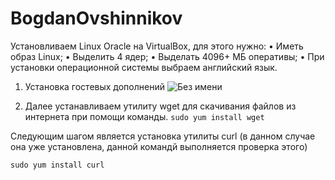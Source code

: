 # BogdanOvshinnikov
Установливаем Linux Oracle на VirtualBox, для этого нужно:
•  Иметь образ Linux;
•  Выделить 4 ядер;
•  Выделать 4096+ МБ оперативы;
•  При установки операционной системы выбраем английский язык.



1. Установка гостевых дополнений
![Без имени](https://github.com/user-attachments/assets/f43aed0f-cd3d-4707-8da0-6556894d96de)






2. Далее устанавливаем утилиту wget для скачивания файлов из интернета при помощи команды.
  `sudo yum install wget`


Следующим шагом является установка утилиты curl (в данном случае она уже установлена, данной командй выполняется проверка этого)

`sudo yum install curl`
